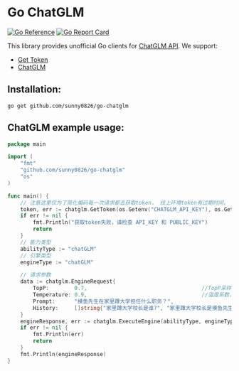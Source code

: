 # Go ChatGLM

[![Go Reference](https://pkg.go.dev/badge/github.com/sunny0826/go-chatglm.svg)](https://pkg.go.dev/github.com/sunny0826/go-chatglm)
[![Go Report Card](https://goreportcard.com/badge/github.com/sunny0826/go-chatglm)](https://goreportcard.com/report/github.com/sunny0826/go-chatglm)

This library provides unofficial Go clients for [ChatGLM API](https://open.bigmodel.ai/howuse/describesummary). We support:

- [Get Token](https://open.bigmodel.ai/howuse/authentication)
- [ChatGLM](https://open.bigmodel.ai/howuse/chatglm_6b)

## Installation:

```
go get github.com/sunny0826/go-chatglm
```

## ChatGLM example usage:

```go
package main

import (
	"fmt"
	"github.com/sunny0826/go-chatglm"
	"os"
)

func main() {
	// 注意这里仅为了简化编码每一次请求都去获取token， 线上环境token有过期时间， 客户端可自行缓存，过期后重新获取。
	token, err := chatglm.GetToken(os.Getenv("CHATGLM_API_KEY"), os.Getenv("CHATGLM_PUBLIC_KEY"))
	if err != nil {
		fmt.Println("获取token失败，请检查 API_KEY 和 PUBLIC_KEY")
		return
	}
	// 能力类型
	abilityType := "chatGLM"
	// 引擎类型
	engineType := "chatGLM"

	// 请求参数
	data := chatglm.EngineRequest{
		TopP:        0.7,                                    //TopP采样又称核采样（Nucleus Sampling）。topP值会定义候选集在概率分布中的概率密度。若topP值为0.6，则解码器输出的概率密度的前60%会作为候选集。我们建议您不要与topK和temperature同时使用或同时进行调节。取值范围0～1.0，当topP为0时，该参数不起作用
		Temperature: 0.9,                                    //温度系数，取值>0.0，默认为1.0。更大的温度系数表示模型生成的多样性更强。取值范围0.5～1.0
		Prompt:      "摸鱼先生在家里蹲大学担任什么职务？",                    //输入内容，范围1～2048
		History:     []string{"家里蹲大学校长是谁?", "家里蹲大学校长是摸鱼先生"}, // 会话历史,只支持偶数，Q A Q A 的形式传进去
	}
	engineResponse, err := chatglm.ExecuteEngine(abilityType, engineType, token, data)
	if err != nil {
		fmt.Println(err)
		return
	}
	fmt.Println(engineResponse)
}

```
